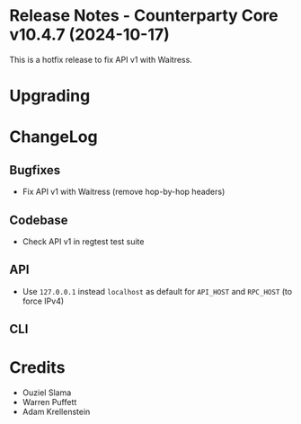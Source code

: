 # Release Notes - Counterparty Core v10.4.7 (2024-10-17)

This is a hotfix release to fix API v1 with Waitress.

# Upgrading

# ChangeLog

## Bugfixes

- Fix API v1 with Waitress (remove hop-by-hop headers)

## Codebase

- Check API v1 in regtest test suite

## API

- Use `127.0.0.1` instead `localhost` as default for `API_HOST` and `RPC_HOST` (to force IPv4)

## CLI



# Credits

* Ouziel Slama
* Warren Puffett
* Adam Krellenstein
